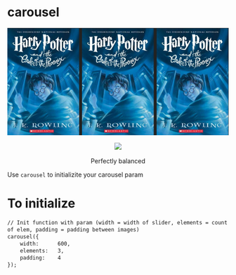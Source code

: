 # carousel
![Carousel](https://github.com/xmaddev/carousel/blob/0d29b0f24b4a11f3484a1850203480256e8cd4c9/carousel.png)
<div align="center">
<img src=../0d29b0f24b4a11f3484a1850203480256e8cd4c9/carousel.png" >
<p>Perfectly balanced</p>
</div>
								       
Use `carousel` to initializite your carousel param
# To initialize
```
// Init function with param (width = width of slider, elements = count of elem, padding = padding between images)
carousel({
	width:		600,
	elements:	3,
	padding:	4
});
```
